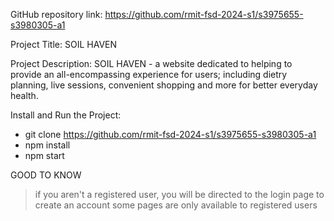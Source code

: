 GitHub repository link:
https://github.com/rmit-fsd-2024-s1/s3975655-s3980305-a1

Project Title: SOIL HAVEN

Project Description: SOIL HAVEN - a website dedicated to helping to provide an all-encompassing experience for users; including dietry planning, live sessions, convenient shopping and more for better everyday health. 


Install and Run the Project:
- git clone https://github.com/rmit-fsd-2024-s1/s3975655-s3980305-a1
- npm install
- npm start


GOOD TO KNOW

> if you aren't a registered user, you will be directed to the login page to create an account
> some pages are only available to registered users
